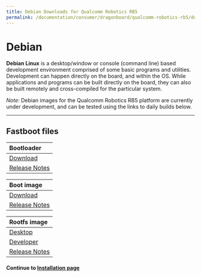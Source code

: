 ```yaml
---
title: Debian Downloads for Qualcomm Robotics RB5
permalink: /documentation/consumer/dragonboard/qualcomm-robotics-rb5/downloads/debian.md.html
---
```

# Debian

**Debian Linux** is a desktop/window or console (command line) based development environment comprised of some basic programs and utilities. Development can happen directly on the board, and within the OS. While applications and programs can be built directly on the board, they can also be built remotely and cross-compiled for the particular system.

*Note*: Debian images for the Qualcomm Robotics RB5 platform are currently under development, and can be tested using the links to daily builds below.

***

## Fastboot files

| Bootloader                                                                                                                             |
|:---------------------------------------------------------------------------------------------------------------------------------------|
| [Download](http://releases.linaro.org/96boards/rb5/linaro/rescue/21.04/rb5-bootloader-ufs-linux-*.zip)                                 |
| [Release Notes](http://releases.linaro.org/96boards/rb5/linaro/rescue/21.04/)                                                          |

| Boot image                                                                                                                             |
|:---------------------------------------------------------------------------------------------------------------------------------------|
| [Download](http://snapshots.linaro.org/96boards/qrb5165-rb5/linaro/debian/latest/boot-linaro-sid-qrb5165-rb5-*.img.gz)                 |
| [Release Notes](http://snapshots.linaro.org/96boards/qrb5165-rb5/linaro/debian/latest/)                                                |

| Rootfs image                                                                                                                           |
|:---------------------------------------------------------------------------------------------------------------------------------------|
| [Desktop](http://snapshots.linaro.org/96boards/qrb5165-rb5/linaro/debian/latest/linaro-sid-gnome-qrb5165-rb5-*.img.gz)                      |
| [Developer](http://snapshots.linaro.org/96boards/qrb5165-rb5/linaro/debian/latest/linaro-sid-developer-qrb5165-rb5-*.img.gz)           |
| [Release Notes](http://snapshots.linaro.org/96boards/qrb5165-rb5/linaro/debian/latest/)                                                |

#### Continue to [Installation page](../installation/)
